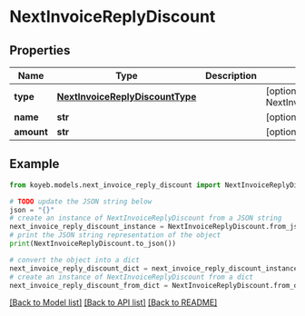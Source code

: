 # NextInvoiceReplyDiscount


## Properties

Name | Type | Description | Notes
------------ | ------------- | ------------- | -------------
**type** | [**NextInvoiceReplyDiscountType**](NextInvoiceReplyDiscountType.md) |  | [optional] [default to NextInvoiceReplyDiscountType.PERCENT_OFF]
**name** | **str** |  | [optional] 
**amount** | **str** |  | [optional] 

## Example

```python
from koyeb.models.next_invoice_reply_discount import NextInvoiceReplyDiscount

# TODO update the JSON string below
json = "{}"
# create an instance of NextInvoiceReplyDiscount from a JSON string
next_invoice_reply_discount_instance = NextInvoiceReplyDiscount.from_json(json)
# print the JSON string representation of the object
print(NextInvoiceReplyDiscount.to_json())

# convert the object into a dict
next_invoice_reply_discount_dict = next_invoice_reply_discount_instance.to_dict()
# create an instance of NextInvoiceReplyDiscount from a dict
next_invoice_reply_discount_from_dict = NextInvoiceReplyDiscount.from_dict(next_invoice_reply_discount_dict)
```
[[Back to Model list]](../README.md#documentation-for-models) [[Back to API list]](../README.md#documentation-for-api-endpoints) [[Back to README]](../README.md)


